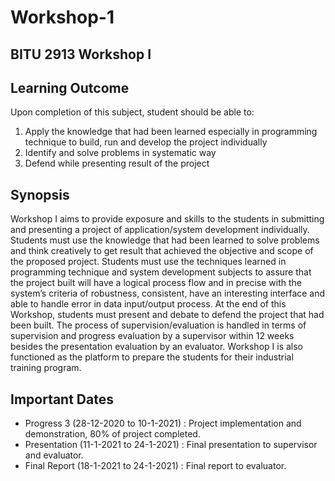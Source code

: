 # Workshop-1
BITU 2913 Workshop I
--------------------
Learning Outcome
----------------
Upon completion of this subject, student should
be able to:
1. Apply the knowledge that had been learned
especially in programming technique to
build, run and develop the project
individually
2. Identify and solve problems in systematic
way
3. Defend while presenting result of the project

Synopsis
----------
Workshop I aims to provide exposure and skills to the students in submitting and presenting a project of application/system development individually. Students must use the knowledge that had been learned to solve problems and think creatively to get result that achieved the objective and scope of the proposed project.
Students must use the techniques learned in programming technique and system development subjects to assure that the project built will have a logical process flow and in precise with the system’s criteria of robustness, consistent, have an interesting interface and able to handle error in data input/output process. At the end of this Workshop, students must present and debate to defend the project that had been built. The process of supervision/evaluation is handled in terms of supervision and progress evaluation by a supervisor within 12 weeks besides the presentation evaluation by an evaluator. Workshop I is also functioned as the platform to prepare the students for their industrial training program.

Important Dates
-----------------
- Progress 3 (28-12-2020 to 10-1-2021) : Project implementation and demonstration, 80% of project completed.
- Presentation (11-1-2021 to 24-1-2021) : Final presentation to supervisor and evaluator.
- Final Report (18-1-2021 to 24-1-2021) : Final report to evaluator.
